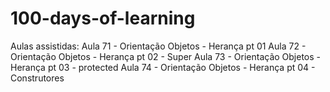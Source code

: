 # 100-days-of-learning
Aulas assistidas:
Aula 71 - Orientação Objetos - Herança pt 01
Aula 72 - Orientação Objetos - Herança pt 02 - Super
Aula 73 - Orientação Objetos - Herança pt 03 - protected
Aula 74 - Orientação Objetos - Herança pt 04 - Construtores
